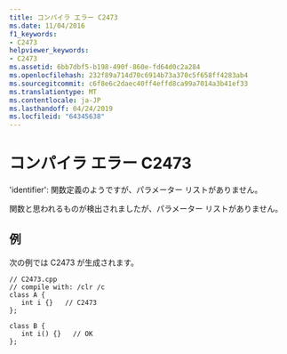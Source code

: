 ```yaml
---
title: コンパイラ エラー C2473
ms.date: 11/04/2016
f1_keywords:
- C2473
helpviewer_keywords:
- C2473
ms.assetid: 6bb7dbf5-b198-490f-860e-fd64d0c2a284
ms.openlocfilehash: 232f89a714d70c6914b73a370c5f658ff4283ab4
ms.sourcegitcommit: c6f8e6c2daec40ff4effd8ca99a7014a3b41ef33
ms.translationtype: MT
ms.contentlocale: ja-JP
ms.lasthandoff: 04/24/2019
ms.locfileid: "64345638"
---
```

# <a name="compiler-error-c2473"></a>コンパイラ エラー C2473

'identifier': 関数定義のようですが、パラメーター リストがありません。

関数と思われるものが検出されましたが、パラメーター リストがありません。

## <a name="example"></a>例

次の例では C2473 が生成されます。

```
// C2473.cpp
// compile with: /clr /c
class A {
   int i {}   // C2473
};

class B {
   int i() {}   // OK
};
```